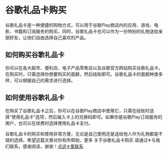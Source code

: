 # 谷歌礼品卡购买

谷歌礼品卡是一种便捷的购物方式，可以用于谷歌Play商店内的应用、游戏、电影、书籍和订阅服务的购买。同时，谷歌礼品卡也可以作为一份特别的礼物送给亲朋好友，让他们自由选择自己喜欢的产品。

## 如何购买谷歌礼品卡

你可以在各大超市、便利店、电子产品零售店以及谷歌官方网站购买谷歌礼品卡。在购买时，只需选择你想要购买的面额，然后结账即可。谷歌礼品卡的面额种类多样，可以根据自己的需求进行选择。

## 如何使用谷歌礼品卡

在购买了谷歌礼品卡之后，你可以在谷歌Play商店中使用它，只需在结账时选择“使用礼品卡”选项，然后输入卡上的兑换码即可。如果你是谷歌Play订阅服务的用户，也可以在续费时选择使用礼品卡支付。

谷歌礼品卡的购买和使用非常方便，无论是自己使用还是送给他人作为礼物都是不错的选择。希望这篇文章对你有所帮助，更多 关于谷歌礼品卡购买 请通过✈与我们联系，感谢阅读，谢谢！[点这✈里联系](https://d.k02.cc)